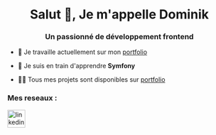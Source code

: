 <h1 align="center">Salut 👋, Je m'appelle Dominik</h1>
<h3 align="center">Un passionné de développement frontend</h3>

- 🔭 Je travaille actuellement sur mon [portfolio](https://github.com/Lakpoo/portfolio)

- 🌱 Je suis en train d'apprendre **Symfony**

- 👨‍💻 Tous mes projets sont disponibles sur [portfolio](https://dominik-kilian.fr)

<h3 align="left">Mes reseaux :</h3>
<p align="left"> <a href="https://www.linkedin.com/in/dominik-kilian210/" target="_blank" rel="noreferrer"> <img src="https://content.linkedin.com/content/dam/me/business/en-us/amp/brand-site/v2/bg/LI-Bug.svg.original.svg" alt="linkedin" width="40" height="40"> </a></p>
